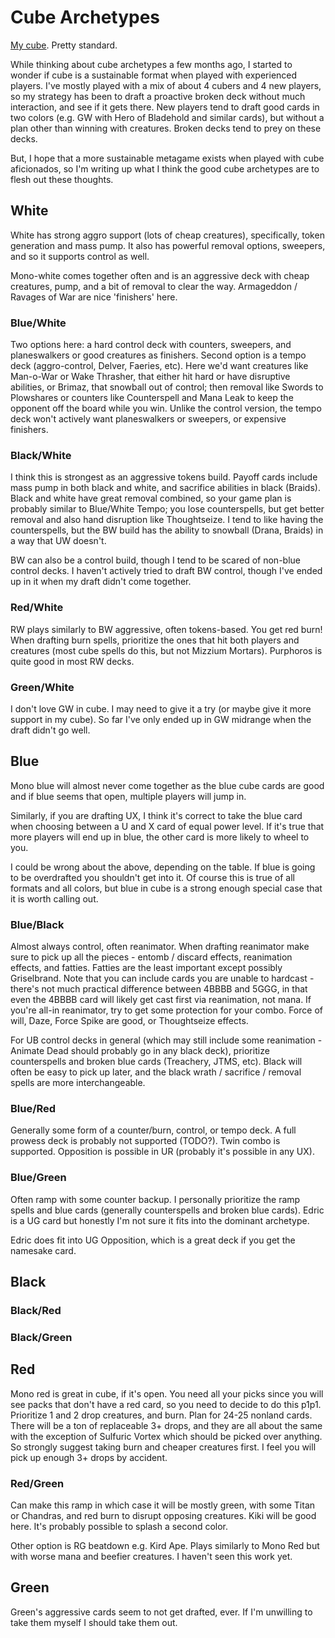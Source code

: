 # Cube Archetypes

[My cube](http://www.cubetutor.com/viewcube/4642). Pretty standard.

While thinking about cube archetypes a few months ago, I started to wonder if
cube is a sustainable format when played with experienced players. I've mostly
played with a mix of about 4 cubers and 4 new players, so my strategy has been
to draft a proactive broken deck without much interaction, and see if it gets
there. New players tend to draft good cards in two colors (e.g. GW with Hero
of Bladehold and similar cards), but without a plan other than winning with
creatures. Broken decks tend to prey on these decks.

But, I hope that a more sustainable metagame exists when played with cube
aficionados, so I'm writing up what I think the good cube archetypes are to
flesh out these thoughts.

## White
White has strong aggro support (lots of cheap creatures), specifically, 
token generation and mass pump. It also has powerful removal options, sweepers,
and so it supports control as well.

Mono-white comes together often and is an aggressive deck with cheap creatures,
pump, and a bit of removal to clear the way. Armageddon / Ravages of War are
nice 'finishers' here.

### Blue/White
Two options here: a hard control deck with counters, sweepers, and planeswalkers
or good creatures as finishers. Second option is a tempo deck (aggro-control,
Delver, Faeries, etc). Here we'd want creatures like Man-o-War or Wake Thrasher,
that either hit hard or have disruptive abilities, or Brimaz, that snowball
out of control; then removal like Swords to Plowshares or counters like
Counterspell and Mana Leak to keep the opponent off the board while you win.
Unlike the control version, the tempo deck won't actively want planeswalkers
or sweepers, or expensive finishers.

### Black/White
I think this is strongest as an aggressive tokens build. Payoff cards include
mass pump in both black and white, and sacrifice abilities in black (Braids).
Black and white have great removal combined, so your game plan is probably
similar to Blue/White Tempo; you lose counterspells, but get better removal and
also hand disruption like Thoughtseize. I tend to like having the counterspells,
but the BW build has the ability to snowball (Drana, Braids) in a way that UW
doesn't.

BW can also be a control build, though I tend to be scared of non-blue control
decks. I haven't actively tried to draft BW control, though I've ended up in it
when my draft didn't come together.

### Red/White
RW plays similarly to BW aggressive, often tokens-based. You get red burn! When
drafting burn spells, prioritize the ones that hit both players and creatures
(most cube spells do this, but not Mizzium Mortars). Purphoros is quite good
in most RW decks.

### Green/White
I don't love GW in cube. I may need to give it a try (or maybe give it more
support in my cube). So far I've only ended up in GW midrange when the draft
didn't go well.

## Blue

Mono blue will almost never come together as the blue cube cards are good and
if blue seems that open, multiple players will jump in.

Similarly, if you are drafting UX, I think it's correct to take the blue card
when choosing between a U and X card of equal power level. If it's true that
more players will end up in blue, the other card is more likely to wheel to you.

I could be wrong about the above, depending on the table. If blue is going to be
overdrafted you shouldn't get into it. Of course this is true of all formats and
all colors, but blue in cube is a strong enough special case that it is worth
calling out.

### Blue/Black
Almost always control, often reanimator. When drafting reanimator make sure to
pick up all the pieces - entomb / discard effects, reanimation effects, and
fatties. Fatties are the least important except possibly Griselbrand. Note that
you can include cards you are unable to hardcast - there's not much practical
difference between 4BBBB and 5GGG, in that even the 4BBBB card will likely get
cast first via reanimation, not mana. If you're all-in reanimator, try to get
some protection for your combo. Force of will, Daze, Force Spike are good, or
Thoughtseize effects.

For UB control decks in general (which may still include some reanimation - 
Animate Dead should probably go in any black deck), prioritize counterspells
and broken blue cards (Treachery, JTMS, etc). Black will often be easy to pick
up later, and the black wrath / sacrifice / removal spells are more
interchangeable.

### Blue/Red
Generally some form of a counter/burn, control, or tempo deck. A full prowess
deck is probably not supported (TODO?). Twin combo is supported. Opposition is possible in UR (probably it's possible in any UX).

### Blue/Green
Often ramp with some counter backup. I personally prioritize the ramp spells
and blue cards (generally counterspells and broken blue cards). Edric is a UG
card but honestly I'm not sure it fits into the dominant archetype.

Edric does fit into UG Opposition, which is a great deck if you get the
namesake card.

## Black

### Black/Red

### Black/Green

## Red

Mono red is great in cube, if it's open. You need all your picks since you will
see packs that don't have a red card, so you need to decide to do this p1p1.
Prioritize 1 and 2 drop creatures, and burn. Plan for 24-25 nonland cards. There
will be a ton of replaceable 3+ drops, and they are all about the same with the
exception of Sulfuric Vortex which should be picked over anything. So strongly
suggest taking burn and cheaper creatures first. I feel you will pick up enough
3+ drops by accident.

### Red/Green
Can make this ramp in which case it will be mostly green, with some Titan or
Chandras, and red burn to disrupt opposing creatures. Kiki will be good here.
It's probably possible to splash a second color.

Other option is RG beatdown e.g. Kird Ape. Plays similarly to Mono Red but with
worse mana and beefier creatures. I haven't seen this work yet.

## Green

Green's aggressive cards seem to not get drafted, ever. If I'm unwilling to
take them myself I should take them out.
